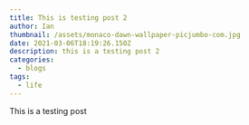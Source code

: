 ```yaml
---
title: This is testing post 2
author: Ian
thumbnail: /assets/monaco-dawn-wallpaper-picjumbo-com.jpg
date: 2021-03-06T18:19:26.150Z
description: this is a testing post 2
categories:
  - blogs
tags:
  - life
---
```

This is a testing post
